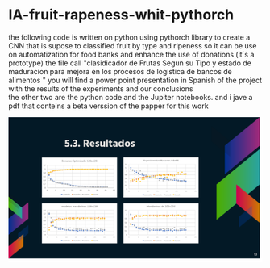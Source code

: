 # IA-fruit-rapeness-whit-pythorch
the following code is written  on python using pythorch  library to create a CNN that is supose to classified fruit by type  and ripeness so it can be use on automatization for food banks and enhance  the use of donations (it´s a prototype)
the file call  "clasidicador de Frutas Segun su Tipo y estado de maduracion para mejora en los procesos de logistica de bancos de alimentos " you will find  a power point presentation in Spanish of the project with the results of the experiments and our conclusions  
the other two are the python code and the Jupiter notebooks. and i jave a pdf  that conteins a beta verssion of the papper for this work

![resultados](resultados.png)
